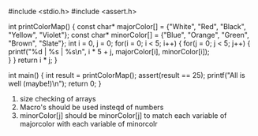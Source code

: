 #include <stdio.h>
#include <assert.h>

int printColorMap() {
    const char* majorColor[] = {"White", "Red", "Black", "Yellow", "Violet"};
    const char* minorColor[] = {"Blue", "Orange", "Green", "Brown", "Slate"};
    int i = 0, j = 0;
    for(i = 0; i < 5; i++) {
        for(j = 0; j < 5; j++) {
            printf("%d | %s | %s\n", i * 5 + j, majorColor[i], minorColor[i]);  
        }
    }
    return i * j;
}

int main() {
    int result = printColorMap();
    assert(result == 25);
    printf("All is well (maybe!)\n");
    return 0;
}

1) size checking of arrays
2) Macro's should be used insteqd of numbers
3) minorColor[j] should be minorColor[j] to match each variable of majorcolor with each variable of minorcolr
